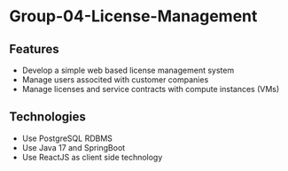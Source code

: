 # Group-04-License-Management

## Features 
- Develop a simple web based license management system
- Manage users associted with customer companies 
- Manage licenses and service contracts with compute instances (VMs)

## Technologies
- Use PostgreSQL RDBMS
- Use Java 17 and SpringBoot
- Use ReactJS as client side technology